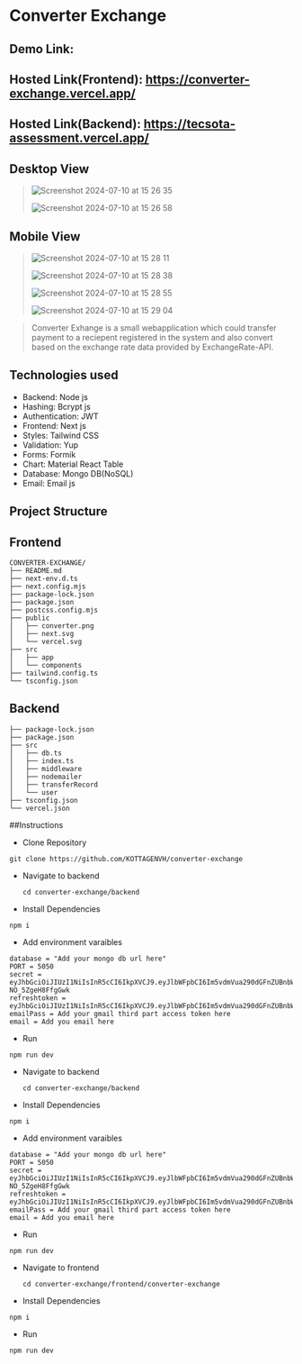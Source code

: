 # Converter Exchange
## Demo Link: 
>
## Hosted Link(Frontend): https://converter-exchange.vercel.app/
>
## Hosted Link(Backend): https://tecsota-assessment.vercel.app/
>
## Desktop View
>![Screenshot 2024-07-10 at 15 26 35](https://github.com/KOTTAGENVH/converter-exchange/assets/87430226/5e228187-9caa-4857-8cf4-c787db7f3904)
>>
>![Screenshot 2024-07-10 at 15 26 58](https://github.com/KOTTAGENVH/converter-exchange/assets/87430226/3d68fb0a-7f7c-49c6-8786-6ab45ede2851)
## Mobile View
>![Screenshot 2024-07-10 at 15 28 11](https://github.com/KOTTAGENVH/converter-exchange/assets/87430226/b8f5ff08-9c73-45a3-b3ef-771770129da6)
>>
>![Screenshot 2024-07-10 at 15 28 38](https://github.com/KOTTAGENVH/converter-exchange/assets/87430226/5ccf4f73-6c57-43e3-807f-9ff3c621f90e)
>>
>![Screenshot 2024-07-10 at 15 28 55](https://github.com/KOTTAGENVH/converter-exchange/assets/87430226/656f4919-2ba1-49ff-baeb-4600b4add84b)
>>
>![Screenshot 2024-07-10 at 15 29 04](https://github.com/KOTTAGENVH/converter-exchange/assets/87430226/b31b268a-aa5b-4615-a187-3599d2bd8dbd)


>Converter Exhange is a small webapplication which could transfer payment to a reciepent registered in the system and also convert based on the exchange rate data provided by ExchangeRate-API.
## Technologies used
- Backend: Node js
- Hashing: Bcrypt js
- Authentication: JWT
- Frontend: Next js
- Styles: Tailwind CSS
- Validation: Yup
- Forms: Formik
- Chart: Material React Table
- Database: Mongo DB(NoSQL)
- Email: Email js

## Project Structure
>
## Frontend
```
CONVERTER-EXCHANGE/
├── README.md
├── next-env.d.ts
├── next.config.mjs
├── package-lock.json
├── package.json
├── postcss.config.mjs
├── public
│   ├── converter.png
│   ├── next.svg
│   └── vercel.svg
├── src
│   ├── app
│   └── components
├── tailwind.config.ts
└── tsconfig.json
```
>
## Backend
```
├── package-lock.json
├── package.json
├── src
│   ├── db.ts
│   ├── index.ts
│   ├── middleware
│   ├── nodemailer
│   ├── transferRecord
│   └── user
├── tsconfig.json
└── vercel.json
```
>
##Instructions
- Clone Repository
```
git clone https://github.com/KOTTAGENVH/converter-exchange
```
- Navigate to backend
  ```
  cd converter-exchange/backend
  ```
- Install Dependencies
```
npm i 
```
- Add environment varaibles
```
database = "Add your mongo db url here"
PORT = 5050
secret = eyJhbGciOiJIUzI1NiIsInR5cCI6IkpXVCJ9.eyJlbWFpbCI6Im5vdmVua290dGFnZUBnbWFpbC5jb20iLCJpZCI6IjY2ODYzNTg3ZmE0NzIyMDdlY2NlZGNhYSIsImlhdCI6MTcyMDExNzAxNywiZXhwIjoxNzIwMTUzMDE3fQ.c85vb8djYTs3C6kMrCCpHGHqtLR-NO_5ZgeH8FfgGwk
refreshtoken = eyJhbGciOiJIUzI1NiIsInR5cCI6IkpXVCJ9.eyJlbWFpbCI6Im5vdmVua290dGFnZUBnbWFpbC5jb20iLCJpZCI6IjY2ODYzNTg3ZmE0NzIyMDdlY2NlZGNhYSIsImlhdCI6MTcyMDExNzAxNywiZXhwIjoxNzIwMTIwNjE3fQ.3RTL8FTGbIfWbf_oTt71lPtWNm8_qekRafGXTwCFY8s
emailPass = Add your gmail third part access token here
email = Add you email here
```
- Run
```
npm run dev
```
- Navigate to backend
  ```
  cd converter-exchange/backend
  ```
- Install Dependencies
```
npm i 
```
- Add environment varaibles
```
database = "Add your mongo db url here"
PORT = 5050
secret = eyJhbGciOiJIUzI1NiIsInR5cCI6IkpXVCJ9.eyJlbWFpbCI6Im5vdmVua290dGFnZUBnbWFpbC5jb20iLCJpZCI6IjY2ODYzNTg3ZmE0NzIyMDdlY2NlZGNhYSIsImlhdCI6MTcyMDExNzAxNywiZXhwIjoxNzIwMTUzMDE3fQ.c85vb8djYTs3C6kMrCCpHGHqtLR-NO_5ZgeH8FfgGwk
refreshtoken = eyJhbGciOiJIUzI1NiIsInR5cCI6IkpXVCJ9.eyJlbWFpbCI6Im5vdmVua290dGFnZUBnbWFpbC5jb20iLCJpZCI6IjY2ODYzNTg3ZmE0NzIyMDdlY2NlZGNhYSIsImlhdCI6MTcyMDExNzAxNywiZXhwIjoxNzIwMTIwNjE3fQ.3RTL8FTGbIfWbf_oTt71lPtWNm8_qekRafGXTwCFY8s
emailPass = Add your gmail third part access token here
email = Add you email here
```
- Run
```
npm run dev
```
- Navigate to frontend 
  ```
  cd converter-exchange/frontend/converter-exchange
  ```
- Install Dependencies
```
npm i 
```
- Run
```
npm run dev
```



